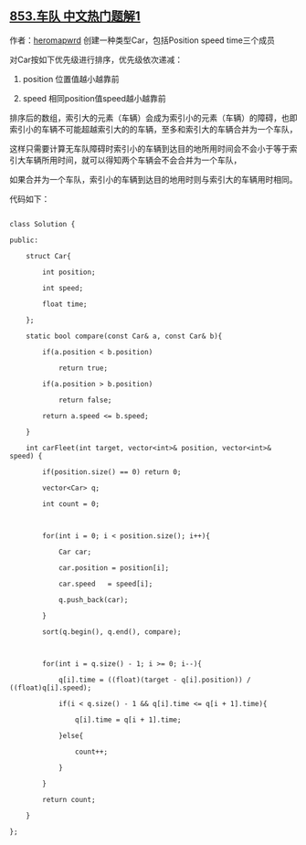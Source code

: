 ## [853.车队 中文热门题解1](https://leetcode.cn/problems/car-fleet/solutions/100000/c-yi-ci-pai-xu-by-heroma-2)

作者：[heromapwrd](https://leetcode.cn/u/heromapwrd)
创建一种类型Car，包括Position speed time三个成员
对Car按如下优先级进行排序，优先级依次递减：
1. position 位置值越小越靠前
2. speed 相同position值speed越小越靠前
排序后的数组，索引大的元素（车辆）会成为索引小的元素（车辆）的障碍，也即索引小的车辆不可能超越索引大的的车辆，至多和索引大的车辆合并为一个车队，
这样只需要计算无车队障碍时索引小的车辆到达目的地所用时间会不会小于等于索引大车辆所用时间，就可以得知两个车辆会不会合并为一个车队，
如果合并为一个车队，索引小的车辆到达目的地用时则与索引大的车辆用时相同。
代码如下：
```
class Solution {
public:
    struct Car{
        int position;
        int speed;
        float time;
    };
    static bool compare(const Car& a, const Car& b){
        if(a.position < b.position)
            return true;
        if(a.position > b.position)
            return false;
        return a.speed <= b.speed;
    }
    int carFleet(int target, vector<int>& position, vector<int>& speed) {
        if(position.size() == 0) return 0;
        vector<Car> q;
        int count = 0;
        
        for(int i = 0; i < position.size(); i++){
            Car car;
            car.position = position[i];
            car.speed   = speed[i];
            q.push_back(car);
        }
        sort(q.begin(), q.end(), compare);
        
        for(int i = q.size() - 1; i >= 0; i--){
            q[i].time = ((float)(target - q[i].position)) / ((float)q[i].speed);
            if(i < q.size() - 1 && q[i].time <= q[i + 1].time){
                q[i].time = q[i + 1].time;
            }else{
                count++;
            }
        }
        return count;
    }
};
```
